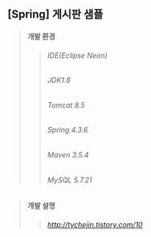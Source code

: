 ## [Spring] 게시판 샘플 
> #### 개발 환경
>> ###### IDE(Eclipse Neon) 
>> ###### JDK1.8
>> ###### Tomcat 8.5
>> ###### Spring 4.3.6
>> ###### Maven 3.5.4
>> ###### MySQL 5.7.21

> #### 개발 설명
>> ###### http://tychejin.tistory.com/10
